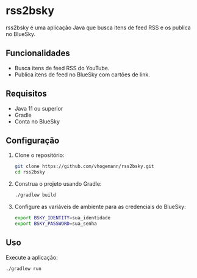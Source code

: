 # rss2bsky

rss2bsky é uma aplicação Java que busca itens de feed RSS e os publica no BlueSky.

## Funcionalidades

- Busca itens de feed RSS do YouTube.
- Publica itens de feed no BlueSky com cartões de link.

## Requisitos

- Java 11 ou superior
- Gradle
- Conta no BlueSky

## Configuração

1. Clone o repositório:
    ```sh
    git clone https://github.com/vhogemann/rss2bsky.git
    cd rss2bsky
    ```

2. Construa o projeto usando Gradle:
    ```sh
    ./gradlew build
    ```

3. Configure as variáveis de ambiente para as credenciais do BlueSky:
    ```sh
    export BSKY_IDENTITY=sua_identidade
    export BSKY_PASSWORD=sua_senha
    ```

## Uso

Execute a aplicação:
```sh
./gradlew run